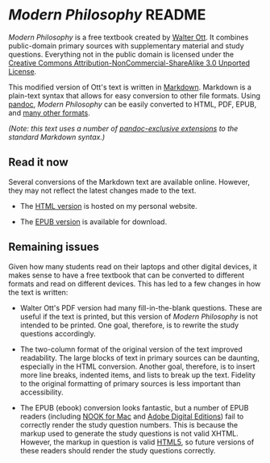 # _Modern Philosophy_ README

_Modern Philosophy_ is a free textbook created by [Walter Ott](https://filebox.vt.edu/users/ottw/ott.htm).  It combines public-domain primary sources with supplementary material and study questions. Everything not in the public domain is licensed under the [Creative Commons Attribution-NonCommercial-ShareAlike 3.0 Unported License](http://creativecommons.org/licenses/by-nc-sa/3.0/).

This modified version of Ott's text is written in [Markdown](http://daringfireball.net/projects/markdown/).  Markdown is a plain-text syntax that allows for easy conversion to other file formats.  Using [pandoc](http://johnmacfarlane.net/pandoc/), _Modern Philosophy_ can be easily converted to HTML, PDF, EPUB, and [many other formats](http://johnmacfarlane.net/pandoc/README.html#options).

_(Note: this text uses a number of [pandoc-exclusive extensions](http://johnmacfarlane.net/pandoc/README.html#pandocs-markdown) to the standard Markdown syntax.)_

## Read it now

Several conversions of the Markdown text are available online.  However, they may not reflect the latest changes made to the text.

- The [HTML version](http://uweb.ucsb.edu/~adunn/modernphilosophy.html) is hosted on my personal website.

- The [EPUB version](http://uweb.ucsb.edu/~adunn/modernphilosophy.epub) is available for download.

## Remaining issues

Given how many students read on their laptops and other digital devices, it makes sense to have a free textbook that can be converted to different formats and read on different devices.  This has led to a few changes in how the text is written:

- Walter Ott's PDF version had many fill-in-the-blank questions.  These are useful if the text is printed, but this version of _Modern Philosophy_ is not intended to be printed.  One goal, therefore, is to rewrite the study questions accordingly.

- The two-column format of the original version of the text improved readability.  The large blocks of text in primary sources can be daunting, especially in the HTML conversion.  Another goal, therefore, is to insert more line breaks, indented items, and lists to break up the text.  Fidelity to the original formatting of primary sources is less important than accessibility.

- The EPUB (ebook) conversion looks fantastic, but a number of EPUB readers (including [NOOK for Mac](http://www.barnesandnoble.com/u/nook-for-mac/379002740) and [Adobe Digital Editions](http://www.adobe.com/products/digitaleditions/)) fail to correctly render the study question numbers.  This is because the markup used to generate the study questions is not valid XHTML.  However, the markup in question is valid [HTML5](http://dev.w3.org/html5/spec/the-ol-element.html#the-ol-element), so future versions of these readers should render the study questions correctly.